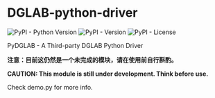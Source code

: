 # DGLAB-python-driver

![PyPI - Python Version](https://img.shields.io/pypi/pyversions/pydglab) ![PyPI - Version](https://img.shields.io/pypi/v/pydglab) ![PyPI - License](https://img.shields.io/pypi/l/pydglab)

 PyDGLAB - A Third-party DGLAB Python Driver
 
 **注意：目前这仍然是一个未完成的模块，请在使用前自行斟酌。**
 
 **CAUTION: This module is still under development. Think before use.**

 Check demo.py for more info.
